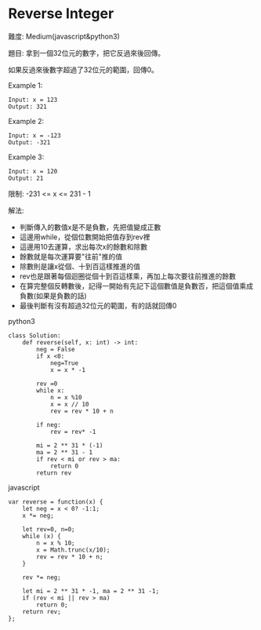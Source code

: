 # Reverse Integer
難度: Medium(javascript&python3)

題目: 拿到一個32位元的數字，把它反過來後回傳。

如果反過來後數字超過了32位元的範圍，回傳0。

Example 1:
```
Input: x = 123
Output: 321
```
Example 2:
```
Input: x = -123
Output: -321
```
Example 3:
```
Input: x = 120
Output: 21
```

限制: -231 <= x <= 231 - 1

解法: 

- 判斷傳入的數值x是不是負數，先把值變成正數
- 這邊用while，從個位數開始把值存到rev裡
- 這邊用10去運算，求出每次x的餘數和除數
- 餘數就是每次運算要"往前"推的值
- 除數則是讓x從個、十到百這樣推進的值
- rev也是跟著每個迴圈從個十到百這樣乘，再加上每次要往前推進的餘數
- 在算完整個反轉數後，記得一開始有先記下這個數值是負數否，把這個值乘成負數(如果是負數的話)
- 最後判斷有沒有超過32位元的範圍，有的話就回傳0

python3
```
class Solution:
    def reverse(self, x: int) -> int:
        neg = False
        if x <0:
            neg=True
            x = x * -1
            
        rev =0
        while x:
            n = x %10
            x = x // 10
            rev = rev * 10 + n
            
        if neg:
            rev = rev* -1
            
        mi = 2 ** 31 * (-1)
        ma = 2 ** 31 - 1
        if rev < mi or rev > ma:
            return 0
        return rev
```

javascript
```
var reverse = function(x) {
    let neg = x < 0? -1:1;
    x *= neg;

    let rev=0, n=0;
    while (x) {
        n = x % 10;
        x = Math.trunc(x/10);
        rev = rev * 10 + n;
    }

    rev *= neg;

    let mi = 2 ** 31 * -1, ma = 2 ** 31 -1;
    if (rev < mi || rev > ma)
        return 0;
    return rev;
};
```
